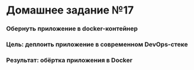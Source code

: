 # Домашнее задание №17

### Обернуть приложение в docker-контейнер

### Цель: деплоить приложение в современном DevOps-стеке
### Результат: обёртка приложения в Docker